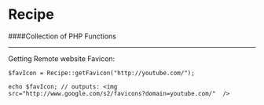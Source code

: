 # Recipe
####Collection of PHP Functions


---


Getting Remote website Favicon:
```
$favIcon = Recipe::getFavicon("http://youtube.com/");

echo $favIcon; // outputs: <img src="http://www.google.com/s2/favicons?domain=youtube.com/"  />
```


